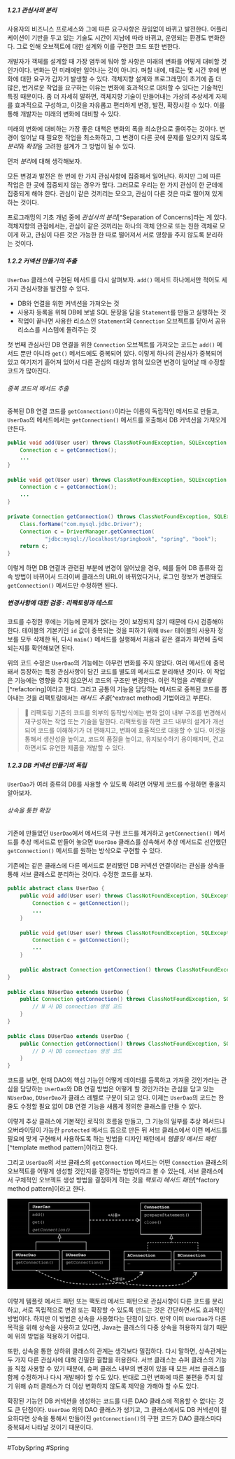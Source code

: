 ##### 1.2.1 관심사의 분리
사용자의 비즈니스 프로세스와 그에 따른 요구사항은 끊임없이 바뀌고 발전한다. 어플리케이션이 기반을 두고 있는 기술도 시간이 지남에 따라 바뀌고, 운영되는 환경도 변화한다. 그로 인해 오브젝트에 대한 설계와 이를 구현한 코드 또한 변한다.

개발자가 객체를 설계할 때 가장 염두에 둬야 할 사항은 미래의 변화를 어떻게 대비할 것인가이다. 변화는 먼 미래에만 일어나는 것이 아니다. 며칠 내에, 때로는 몇 시간 후에 변화에 대한 요구가 갑자기 발생할 수 있다. 객체지향 설계와 프로그래밍이 초기에 좀 더 많은, 번거로운 작업을 요구하는 이유는 변화에 효과적으로 대처할 수 있다는 기술적인 특징 때문이다. 좀 더 자세히 말하면, 객체지향 기술이 만들어내는 가상의 추상세계 자체를 효과적으로 구성하고, 이것을 자유롭고 편리하게 변경, 발전, 확장시킬 수 있다. 이를 통해 개발자는 미래의 변화에 대비할 수 있다.

미래의 변화에 대비하는 가장 좋은 대책은 변화의 폭을 최소한으로 줄여주는 것이다. 변경이 일어날 때 필요한 작업을 최소화하고, 그 변경이 다른 곳에 문제를 일으키지 않도록 *분리*와 *확장*을 고려한 설계가 그 방법이 될 수 있다.

먼저 *분리*에 대해 생각해보자.

모든 변경과 발전은 한 번에 한 가지 관심사항에 집중해서 일어난다. 하지만 그에 따른 작업은 한 곳에 집중되지 않는 경우가 많다. 그러므로 우리는 한 가지 관심이 한 군데에 집중되게 해야 한다. 관심이 같은 것끼리는 모으고, 관심이 다른 것은 따로 떨어져 있게 하는 것이다.

프로그래밍의 기초 개념 중에 *관심사의 분리*[^Separation of Concerns]라는 게 있다. 객체지향의 관점에서는, 관심이 같은 것끼리는 하나의 객체 안으로 또는 친한 객체로 모이게 하고, 관심이 다른 것은 가능한 한 따로 떨어져서 서로 영향을 주지 않도록 분리하는 것이다.

##### 1.2.2 커넥션 만들기의 추출
`UserDao` 클래스에 구현된 메서드를 다시 살펴보자. `add()` 메서드 하나에서만 적어도 세 가지 관심사항을 발견할 수 있다.
- DB와 연결을 위한 커넥션을 가져오는 것
- 사용자 등록을 위해 DB에 보낼 SQL 문장을 담을 `Statement`를 만들고 실행하는 것
- 작업이 끝나면 사용한 리소스인 `Statement`와 `Connection` 오브젝트를 닫아서 공유 리소스를 시스템에 돌려주는 것

첫 번째 관심사인 DB 연결을 위한 `Connection` 오브젝트를 가져오는 코드는 `add()` 메서드 뿐만 아니라 `get()` 메서드에도 중복되어 있다. 이렇게 하나의 관심사가 중복되어 있고 여기저기 흩어져 있어서 다른 관심의 대상과 얽혀 있으면 변경이 일어날 때 수정할 코드가 많아진다.
###### 중복 코드의 메서드 추출
중복된 DB 연결 코드를 `getConnection()`이라는 이름의 독립적인 메서드로 만들고, `UserDao`의 메서드에서는 `getConnection()` 메서드를 호출해서 DB 커넥션을 가져오게 만든다.
```java
public void add(User user) throws ClassNotFoundException, SQLException {
	Connection c = getConnection();
	...
}

public void get(User user) throws ClassNotFoundException, SQLException {
	Connection c = getConnection();
	...
}

private Connection getConnection() throws ClassNotFoundException, SQLException {
	Class.forName("com.mysql.jdbc.Driver");
	Connection c = DriverManager.getConnection(
			"jdbc:mysql://localhost/springbook", "spring", "book");
	return c;
}
```
이렇게 하면 DB 연결과 관련된 부분에 변경이 일어났을 경우, 예를 들어 DB 종류와 접속 방법이 바뀌어서 드라이버 클래스의 URL이 바뀌었다거나, 로그인 정보가 변경돼도 `getConnection()` 메서드만 수정하면 된다.

##### 변경사항에 대한 검증 : 리팩토링과 테스트
코드를 수정한 후에는 기능에 문제가 없다는 것이 보장되지 않기 때문에 다시 검증해야 한다. 테이블의 기본키인 `id` 값이 중복되는 것을 피하기 위해 `User` 테이블의 사용자 정보를 모두 삭제한 뒤, 다시 `main()` 메서드를 실행해서 처음과 같은 결과가 화면에 출력되는지를 확인해보면 된다.

위의 코드 수정은 `UserDao`의 기능에는 아무런 변화를 주지 않았다. 여러 메서드에 중복돼서 등장하는 특정 관심사항이 담긴 코드를 별도의 메서드로 분리해낸 것이다. 이 작업은 기능에는 영향을 주지 않으면서 코드의 구조만 변경한다. 이런 작업을 *리팩토링*[^refactoring]이라고 한다. 그리고 공통의 기능을 담당하는 메서드로 중복된 코드를 뽑아내는 것을 리팩토링에서는 *메서드 추출*[^extract method] 기법이라고 부른다.

> 📒 리팩토링
> 기존의 코드를 외부의 동작방식에는 변화 없이 내부 구조를 변경해서 재구성하는 작업 또는 기술을 말한다. 리팩토링을 하면 코드 내부의 설계가 개선되어 코드를 이해하기가 더 편해지고, 변화에 효율적으로 대응할 수 있다. 이것을 통해서 생산성을 높이고, 코드의 품질을 높이고, 유지보수하기 용이해지며, 견고하면서도 유연한 제품을 개발할 수 있다.
##### 1.2.3 DB 커넥션 만들기의 독립
`UserDao`가 여러 종류의 DB를 사용할 수 있도록 하려면 어떻게 코드를 수정하면 좋을지 알아보자. 
###### 상속을 통한 확장
기존에 만들었던 `UserDao`에서 메서드의 구현 코드를 제거하고 `getConnection()` 메서드를 추상 메서드로 만들어 놓으면 `UserDao` 클래스를 상속해서 추상 메서드로 선언했던 `getConnection()` 메서드를 원하는 방식으로 구현할 수 있다.

기존에는 같은 클래스에 다른 메서드로 분리됐던 DB 커넥션 연결이라는 관심을 상속을 통해 서브 클래스로 분리하는 것이다. 수정한 코드를 보자.
```java
public abstract class UserDao {
	public void add(User user) throws ClassNotFoundException, SQLException {
		Connection c = getConnection();
		...
	}
	
	public void get(User user) throws ClassNotFoundException, SQLException {
		Connection c = getConnection();
		...
	}

	public abstract Connection getConnection() throws ClassNotFoundException, SQLException;
}

public class NUserDao extends UserDao {
	public Connection getConnection() throws ClassNotFoundException, SQLException {
		// N 사 DB connection 생성 코드
	}
}

public class DUserDao extends UserDao {
	public Connection getConnection() throws ClassNotFoundException, SQLException {
		// D 사 DB connection 생성 코드
	}
}
```
코드를 보면, 현재 DAO의 핵심 기능인 어떻게 데이터를 등록하고 가져올 것인가라는 관심을 담당하는 `UserDao`와 DB 연결 방법은 어떻게 할 것인가라는 관심을 담고 있는 `NUserDao`, `DUserDao`가 클래스 레벨로 구분이 되고 있다. 이제는 `UserDao`의 코드는 한 줄도 수정할 필요 없이 DB 연결 기능을 새롭게 정의한 클래스를 만들 수 있다.

이렇게 추상 클래스에 기본적인 로직의 흐름을 만들고, 그 기능의 일부를 추상 메서드나 오버라이딩이 가능한 `protected` 메서드 등으로 만든 뒤 서브 클래스에서 이런 메서드를 필요에 맞게 구현해서 사용하도록 하는 방법을 디자인 패턴에서 *템플릿 메서드 패턴*[^template method pattern]이라고 한다. 

그리고 `UserDao`의 서브 클래스의 `getConnection` 메서드는 어떤 `Connection` 클래스의 오브젝트를 어떻게 생성할 것인지를 결정하는 방법이라고 볼 수 있는데, 서브 클래스에서 구체적인 오브젝트 생성 방법을 결정하게 하는 것을 *팩토리 메서드 패턴*[^factory method pattern]이라고 한다.

![](../../../images/스크린샷%202024-04-01%20오전%203.36.07.png)

이렇게 템플릿 메서드 패턴 또는 팩토리 메서드 패턴으로 관심사항이 다른 코드를 분리하고, 서로 독립적으로 변경 또는 확장할 수 있도록 만드는 것은 간단하면서도 효과적인 방법이다. 하지만 이 방법은 상속을 사용했다는 단점이 있다. 만약 이미 `UserDao`가 다른 목적을 위해 상속을 사용하고 있다면, Java는 클래스의 다중 상속을 허용하지 않기 때문에 위의 방법을 적용하기 어렵다. 

또한, 상속을 통한 상하위 클래스의 관계는 생각보다 밀접하다. 다시 말하면, 상속관계는 두 가지 다른 관심사에 대해 긴밀한 결합을 허용한다. 서브 클래스는 슈퍼 클래스의 기능을 직접 사용할 수 있기 때문에, 슈퍼 클래스 내부의 변경이 있을 때 모든 서브 클래스를 함께 수정하거나 다시 개발해야 할 수도 있다. 반대로 그런 변화에 따른 불편을 주지 않기 위해 슈퍼 클래스가 더 이상 변화하지 않도록 제약을 가해야 할 수도 있다.

확장된 기능인 DB 커넥션을 생성하는 코드를 다른 DAO 클래스에 적용할 수 없다는 것도 큰 단점이다. `UserDao` 외의 DAO 클래스가 생기고, 그 클래스에서도 DB 커넥션이 필요하다면 상속을 통해서 만들어진 `getConnection()`의 구현 코드가 DAO 클래스마다 중복돼서 나타날 것이기 때문이다.

------
#TobySpring #Spring 